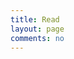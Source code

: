 ```yaml
---
title: Read
layout: page
comments: no
---
```


<div id="archives">
  <div id="douban">
  </div>
</div>
<script type="text/javascript" src="/media/js/douban.js"></script>
<script type="text/javascript">
<script> 
    var _defaults = {
        user:"wang_daodao", //这里换成你的豆瓣ID
        api:"0a64de495d862d7e1f2e9adc1892887a"          //这里换成你的豆瓣APIKEY
    }
    dbapi.show(_defaults);
</script>
</script>